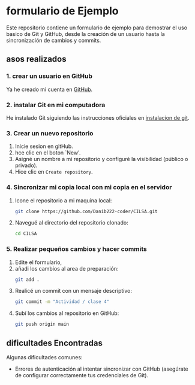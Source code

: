 
# formulario de Ejemplo

Este repositorio contiene un formulario de ejemplo para demostrar el uso basico de Git y GitHub, desde la creación de un usuario hasta la sincronización de cambios y commits.

## asos realizados

### 1. crear un usuario en GitHub

Ya he creado mi cuenta en [GitHub](https://github.com).

### 2. instalar Git en mi computadora

He instalado Git siguiendo las instrucciones oficiales en [instalacion de git](https://git-scm.com/book/en/v2/Getting-Started-Installing-Git).

### 3. Crear un nuevo repositorio

1. Inicie sesion en gitHub.
2. hce clic en el boton `New'.
3. Asigné un nombre a mi repositorio y configuré la visibilidad (público o privado).
4. Hice clic en `Create repository`.

### 4. Sincronizar mi copia local con mi copia en el servidor

1. lcone el repositorio a mi maquina local:
    ```bash
    git clone https://github.com/Danib222-coder/CILSA.git

    ```
2. Navegué al directorio del repositorio clonado:
    ```bash
    cd CILSA
    ```
### 5. Realizar pequeños cambios y hacer commits

1. Edite el formulario,
2. añadi los cambios al area de preparación:
    ```bash
    git add .
    ```
3. Realicé un commit con un mensaje descriptivo:
    ```bash
    git commit -m "Actividad / clase 4"
    ```
4. Subí los cambios al repositorio en GitHub:
    ```bash
    git push origin main
    ```

## dificultades Encontradas

Algunas dificultades comunes:

- Errores de autenticación al intentar sincronizar con GitHub (asegúrate de configurar correctamente tus credenciales de Git).
